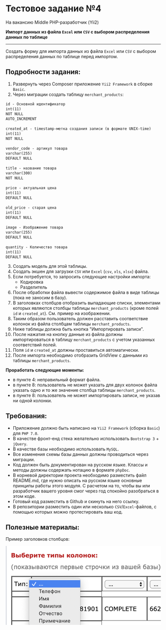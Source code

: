 # Тестовое задание №4

На вакансию Middle PHP-разработчик (Yii2)

**Импорт данных из файла `Excel` или `CSV` с выбором распределения данных по таблице**

---

Создать форму для импорта данных из файла `Excel` или `CSV` с выбором распределения данных по таблице перед импортом.

## Подробности задания:

1. Развернуть через Composer приложение `Yii2 Framework` в cборке `Basic`.
2. Через миграции создать таблицу `merchant_products`:

```
id - Основной идентификатор
int(11)
NOT NULL
AUTO_INCREMENT

created_at - timestamp-метка создания записи (в формате UNIX-time)
int(11)
NOT NULL

vendor_code - артикул товара
varchar(255)
DEFAULT NULL

title - название товара
varchar(300)
NOT NULL

price - актуальная цена
int(11)
DEFAULT NULL

old_price - старая цена
int(11)
DEFAULT NULL

image - Изображение товара
varchar(255)
DEFAULT NULL

quantity - Количество товара
int(11)
DEFAULT NULL
```

3. Создать модель для этой таблицы.
4. Создать экшен для загрузки `CSV` или `Excel` (`csv`, `xls`, `xlsx`) файла.
5. Если потребуется, то запросить следующие настройки импорта:
    - Кодировка
    - Разделитель
6. После обработки файла вывести содержимое файла в виде таблицы (пока не заносим в базу).
7. В заголовках столбцов отобразить выпадающие списки, элементами которых являются столбцы таблицы `merchant_products` (кроме полей `id` и `created_at`). См. пример на изображении.
8. Таким образом пользователь должен расставить соответствие колонок из файла столбцам таблицы `merchant_products`.
9. Ниже таблицы должна быть кнопка "Импортировать записи".
9. После нажатия на кнопку данные из файла должны импортироваться в таблицу `merchant_products` с учетом указанных соответствий полей.
10. Поля `id` и `created_at` должны проставиться автоматически.
11. После импорта необходимо отобразить GridView с данными из таблицы `merchant_products`.

**Проработать следующие моменты:**

- в пункте 4: неправильный формат файла.
- в пункте 8: пользователь не может указать для двух колонок файла указать одно и то же значение столбца таблицы `merchant_products`.
- в пункте 8: пользователь не может импортировать записи, не указав ни одной колонки.

## Требования:

- Приложение должно быть написано на `Yii2 Framework` (сборка `Basic`) для `PHP 7.0`.
- В качестве фронт-енд стека желательно использовать `Bootstrap 3` + `jQuery`.
- В качестве базы необходимо использовать `MySQL`.
- Все изменения схемы базы данных должны проводиться через миграции.
- Код должен быть документирован на русском языке. Классы и методы должны содержать нотацию в формате `phpDoc`.
- В корневой директории проекта необходимо разместить файл README.md, где нужно описать на русском языке основные принципы работы этого модуля. С расчетом на то, чтобы вы или разработчик вашего уровня смог через год спокойно разобраться в этом коде.
- Готовый код разместить в Github и скинуть на него ссылку.
- В репозитории разместить один или несколько `CSV`/`Excel`-файлов, с помощью которых можно протестировать ваш код.

## Полезные материалы:

Пример заголовков столбцов:

![Пример заголовков столбцов](web-dev-php-middle-004-001.png)







